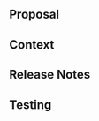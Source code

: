## Proposal
<!-- What does this PR do? -->

## Context
<!-- Necessary details to understand the proposed changes. -->

## Release Notes
<!-- A simple bullet-point summary of the changes in this PR. -->

## Testing
<!-- A summary of how this PR has been tested, including automated testing. -->
